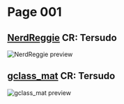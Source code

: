 # Page 001

## [NerdReggie](https://github.com/Tersudo/VOTVPrinterMeshes/raw/main/Models/Page001/NerdReggie.zip) CR: Tersudo  
![NerdReggie preview](https://github.com/user-attachments/assets/4e35dede-82fa-4f0c-8ab2-09894f175da7)

## [gclass_mat](https://github.com/Tersudo/VOTVPrinterMeshes/raw/main/Models/Page001/gclass_mat.zip) CR: Tersudo  
![gclass_mat preview](https://github.com/user-attachments/assets/ad9778ed-d49f-40fd-9957-e636f6ade234)
